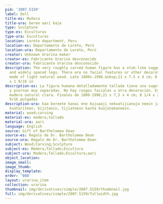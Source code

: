 ```yaml
---
pid: '2007.5159'
label: Doll
title-es: Muñeca
title-ura: beree aari kaje
type: Sculpture
type-es: Esculturas
type-ura: Esculturas
location: Loreto department, Peru
location-es: Departamento de Loreto, Perú
location-ura: Departamento de Loreto, Perú
creator: Unknown Urarina maker
creator-es: Fabricante Urarina desconocido
creator-ura: Fabricante Urarina desconocido
description: The very roughly carved human figure has a stub-like suggestion of arms
  and widely spaced legs. There are no facial features or other decoration. It is
  made of light natural wood. Late 1800s-1996.&nbsp;21 x 7.5 x 4 cm; 8 1/4 x 2 15/16
  x 1 9/16 in
description-es: La figura humana detalladamente tallada tiene una sugerencia de brazos
  y piernas muy separadas. No hay rasgos faciales u otra decoración. Está hecho de
  madera natural clara. Finales de 1800-1996;21 x 7,5 x 4 cm; 8 1/4 x 2 15/16 x 1
  9/16 pulgadas
description-ura: kaa bereete kanai ene kujuaaji nekuatijianaja neein jaüre aari kaje,
  kuütüriteen, bijiteein, tijiateein kacha kuüjünakaneein.
material: wood;carving
material-es: madera;tallado
material-ura: aari
language: English
source: Gift of Bartholomew Dean
source-es: Regalo de Dr. Bartholomew Dean
source-ura: Regalo de Dr. Bartholomew Dean
subject: Wood;Carving;Sculpture
subject-es: Madera;Tallado;Escultura
subject-ura: Madera;Tallado;Escultura;aari
object_location:
image_small:
image_thumb:
display_template:
order: '088'
layout: urarina_item
collection: urarina
thumbnail: img/derivatives/simple/2007.5159/thumbnail.jpg
full: img/derivatives/simple/2007.5159/fullwidth.jpg
---
```

